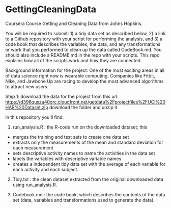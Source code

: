 # GettingCleaningData
Coursera Course Getting and Cleaning Data from Johns Hopkins.

You will be required to submit: 1) a tidy data set as described below, 2) a link to a Github repository with your script for performing the analysis, and 3) a code book that describes the variables, the data, and any transformations or work that you performed to clean up the data called CodeBook.md. You should also include a README.md in the repo with your scripts. This repo explains how all of the scripts work and how they are connected.

Background information for the project:
One of the most exciting areas in all of data science right now is wearable computing. Companies like Fitbit, Nike, and Jawbone Up are racing to develop the most advanced algorithms to attract new users. 

Step 1: download the data for the project from this url:
https://d396qusza40orc.cloudfront.net/getdata%2Fprojectfiles%2FUCI%20HAR%20Dataset.zip
download the folder and unzip it.

In this repository you'll find:
1. run_analysis.R : the R-code run on the downloaded dataset; this
- merges the training and test sets to create one data set
- extracts only the measurements of the mean and standard deviation for each measurement
- sets descriptive activity names to name the activities in the data set
- labels the variables with descriptive variable names
- creates a independent tidy data set with the average of each variable for each activity and each subject.

2. Tidy.txt : the clean dataset extracted from the original downloaded data using run_analysis.R.

3. Codebook.md : the code book, which describes the contents of the data set (data, variables and transformations used to generate the data).
